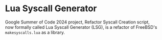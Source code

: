 # Lua Syscall Generator
Google Summer of Code 2024 project, Refactor Syscall Creation script, now formally called Lua Syscall Generator (LSG), is a refactor of FreeBSD's <code>makesyscalls.lua</code> as a library.
